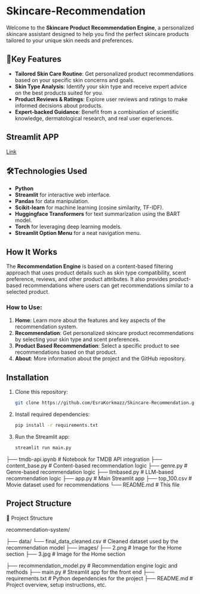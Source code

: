 # Skincare-Recommendation

Welcome to the **Skincare Product Recommendation Engine**, a personalized skincare assistant designed to help you find the perfect skincare products tailored to your unique skin needs and preferences.

## 📌Key Features

- **Tailored Skin Care Routine**: Get personalized product recommendations based on your specific skin concerns and goals.
- **Skin Type Analysis**: Identify your skin type and receive expert advice on the best products suited for you.
- **Product Reviews & Ratings**: Explore user reviews and ratings to make informed decisions about products.
- **Expert-backed Guidance**: Benefit from a combination of scientific knowledge, dermatological research, and real user experiences.

## Streamlit APP

[Link](https://com)

## 🛠️Technologies Used

- **Python**
- **Streamlit** for interactive web interface.
- **Pandas** for data manipulation.
- **Scikit-learn** for machine learning (cosine similarity, TF-IDF).
- **Huggingface Transformers** for text summarization using the BART model.
- **Torch** for leveraging deep learning models.
- **Streamlit Option Menu** for a neat navigation menu.

## How It Works

The **Recommendation Engine** is based on a content-based filtering approach that uses product details such as skin type compatibility, scent preference, reviews, and other product attributes. It also provides product-based recommendations where users can get recommendations similar to a selected product.

### How to Use:

1. **Home**: Learn more about the features and key aspects of the recommendation system.
2. **Recommendation**: Get personalized skincare product recommendations by selecting your skin type and scent preferences.
3. **Product Based Recommendation**: Select a specific product to see recommendations based on that product.
4. **About**: More information about the project and the GitHub repository.

## Installation

1. Clone this repository:
    ```bash
    git clone https://github.com/EsraKorkmazz/Skincare-Recommendation.git
    ```

2. Install required dependencies:
    ```bash
    pip install -r requirements.txt
    ```

3. Run the Streamlit app:
    ```bash
    streamlit run main.py
    ```
├── tmdb-api.ipynb          # Notebook for TMDB API integration
├── content_base.py         # Content-based recommendation logic
├── genre.py                # Genre-based recommendation logic
├── llmbased.py             # LLM-based recommendation logic
├── app.py                  # Main Streamlit app
├── top_100.csv             # Movie dataset used for recommendations
└── README.md               # This file

## Project Structure
📂 Project Structure

recommendation-system/

├── data/
   └── final_data_cleaned.csv   # Cleaned dataset used by the recommendation model
├── images/
  ├── 2.png                     # Image for the Home section
  ├── 3.jpg                     # Image for the Home section

├── recommendation_model.py          # Recommendation engine logic and methods
├── main.py                          # Streamlit app for the front end
├── requirements.txt                 # Python dependencies for the project
├── README.md                        # Project overview, setup instructions, etc.

